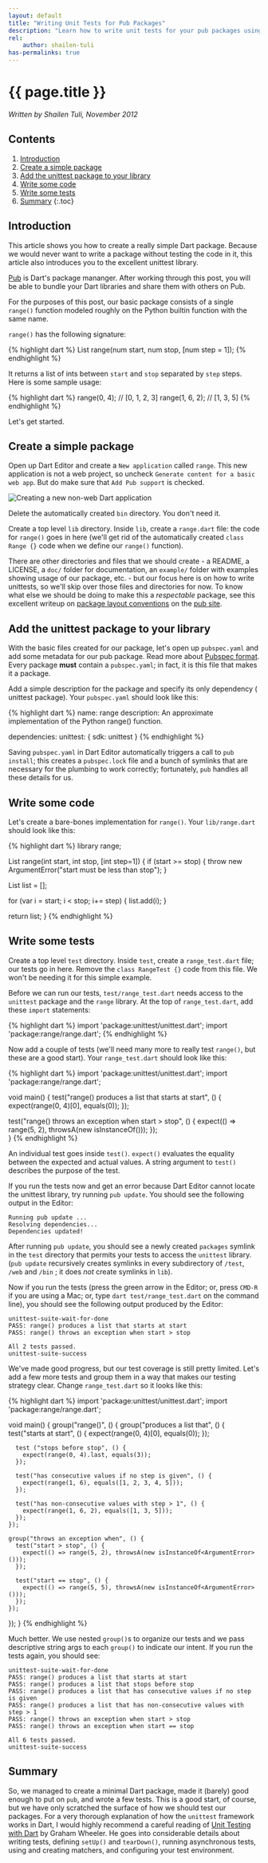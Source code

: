 ```yaml
--- 
layout: default
title: "Writing Unit Tests for Pub Packages"
description: "Learn how to write unit tests for your pub packages using the unittest library"
rel:
    author: shailen-tuli
has-permalinks: true
---
```


# {{ page.title }}
_Written by Shailen Tuli, November 2012_

## Contents

1. [Introduction](#introduction)
1. [Create a simple package](#create-a-simple-package)
1. [Add the unittest package to your library](#add-the-unittest-package-to-your-library)
1. [Write some code](#write-some-code)
1. [Write some tests](#write-some-tests)
1. [Summary](#summary)
{:.toc}

## Introduction

This article shows you how to create a really simple Dart
package. Because we would never want to write a package without testing
the code in it, this article also introduces you to the excellent unittest library.

[Pub](http://pub.dartlang.org/) is Dart's package mananger. After working 
through this post, you will be able to bundle your Dart libraries and share
them with others on Pub.

For the purposes of this post, our basic package consists of
a single `range()` function modeled roughly on the Python builtin function with
the same name.  

`range()` has the following signature: 

{% highlight dart %}
List<num> range(num start, num stop, [num step = 1]);
{% endhighlight %}

It returns a list of ints between `start` and `stop` separated by `step`
steps. Here is some sample usage:

{% highlight dart %}
range(0, 4);    // [0, 1, 2, 3]
range(1, 6, 2); // [1, 3, 5]
{% endhighlight %}

Let's get started.

## Create a simple package

Open up Dart Editor and create a `New application` called `range`. This new 
application is not a web project, so uncheck `Generate content for a
basic web app`.  But do make sure that `Add Pub support` is checked.  

![Creating a new non-web Dart application](imgs/creating_a_dart_app.jpg)

Delete the automatically created `bin` directory. You don't need it.

Create a top level `lib` directory. Inside `lib`, create a `range.dart` file:
the code for `range()` goes in here (we'll get rid of the automatically 
created `class Range {}` code when we define our `range()` function).

There are other directories and files that we should create - a README, a
LICENSE, a `doc/` folder for documentation, an `example/` folder with examples 
showing usage of our package, etc. - but our focus here is on how to write
unittests, so we'll skip over those files and directories for now. To know
what else we should be doing to make this a _respectable_ package, see this
excellent writeup on 
[package layout conventions](http://pub.dartlang.org/doc/package-layout.html)
on the [pub site](http://pub.dartlang.org/doc/package-layout.html).

## Add the unittest package to your library

With the basic files created for our package, let's open up `pubspec.yaml` 
and add some metadata for our pub package. Read more about
[Pubspec format](http://pub.dartlang.org/doc/pubspec.html).
Every package **must** contain a `pubspec.yaml`; in fact, it is this file
that makes it a package. 

Add a simple description for the package and specify its only dependency (
unittest package). Your `pubspec.yaml` should look like this:

{% highlight dart %}
name:  range
description:  An approximate implementation of the Python range() function.
    
dependencies:
  unittest: { sdk: unittest }
{% endhighlight %}

Saving `pubspec.yaml` in Dart Editor automatically triggers a call to 
`pub install`; this creates a `pubspec.lock` file and a bunch of symlinks
that are necessary for the plumbing to work correctly; fortunately, 
`pub` handles all these details for us. 

## Write some code

Let's create a bare-bones implementation for `range()`. Your `lib/range.dart`
should look like this:
    
{% highlight dart %}
library range; 

List<int> range(int start, int stop, [int step=1]) {
  if (start >= stop) {
    throw new ArgumentError("start must be less than stop");
  }

  List<int> list = [];
  
  for (var i = start; i < stop; i+= step) {
    list.add(i);
  }

  return list;
}
{% endhighlight %}
    
## Write some tests

Create a top level `test` directory. Inside `test`, create a `range_test.dart`
file; our tests go in here. Remove the `class RangeTest {}` code from this file.
We won't be needing it for this simple example.

Before we can run our tests, `test/range_test.dart` needs access to the 
`unittest` package and the `range` library. At the top of `range_test.dart`, 
add these `import` statements:

{% highlight dart %}
import 'package:unittest/unittest.dart';
import 'package:range/range.dart';
{% endhighlight %}

Now add a couple of tests (we'll need many more to really test `range()`, but
these are a good start). Your `range_test.dart` should look like this:

{% highlight dart %}
import 'package:unittest/unittest.dart';
import 'package:range/range.dart';

void main() {
  test("range() produces a list that starts at start", () {
    expect(range(0, 4)[0], equals(0));
  });

  test("range() throws an exception when start > stop", () {
    expect(() => range(5, 2), throwsA(new isInstanceOf<ArgumentError>()));
  });      
}
{% endhighlight %}

An individual test goes inside `test()`. `expect()` evaluates the equality
between the expected and actual values. A string argument to `test()` describes
the purpose of the test. 

If you run the tests now and get an error because Dart Editor cannot locate the
unittest library, try running `pub update`. You should see the following output
in the Editor:

    Running pub update ...
    Resolving dependencies...
    Dependencies updated!

After running `pub update`, you should see a newly created `packages` symlink 
in the `test` directory that permits your tests to access the `unittest`
library. (`pub update` recursively creates symlinks in every subdirectory of 
`/test`, `/web` and `/bin` ; it does _not_ create symlinks in `lib`).

Now if you run the tests (press the green arrow in the Editor; or, press 
`CMD-R` if you are using a Mac; or, type `dart test/range_test.dart` on the
command line), you should see the following output produced by the Editor:

    unittest-suite-wait-for-done
    PASS: range() produces a list that starts at start
    PASS: range() throws an exception when start > stop
    
    All 2 tests passed.
    unittest-suite-success

We've made good progress, but our test coverage is still pretty limited. Let's
add a few more tests and group them in a way that makes our testing strategy
clear. Change `range_test.dart` so it looks like this:

{% highlight dart %}
import 'package:unittest/unittest.dart';
import 'package:range/range.dart';

void main() {
  group("range()", () {
    group("produces a list that", () {
      test("starts at start", () {
        expect(range(0, 4)[0], equals(0));
      });

      test ("stops before stop", () {
        expect(range(0, 4).last, equals(3));
      });

      test("has consecutive values if no step is given", () {
        expect(range(1, 6), equals([1, 2, 3, 4, 5]));
      });

      test("has non-consecutive values with step > 1", () {
        expect(range(1, 6, 2), equals([1, 3, 5]));
      });
    });

    group("throws an exception when", () {
      test("start > stop", () {
        expect(() => range(5, 2), throwsA(new isInstanceOf<ArgumentError>()));
      });

      test("start == stop", () {
        expect(() => range(5, 5), throwsA(new isInstanceOf<ArgumentError>()));
      });
    });
  });
}
{% endhighlight %}

Much better. We use nested `group()`s to organize our tests and we pass
descriptive string args to each `group()` to indicate our intent. If
you run the tests again, you should see:

    unittest-suite-wait-for-done
    PASS: range() produces a list that starts at start
    PASS: range() produces a list that stops before stop
    PASS: range() produces a list that has consecutive values if no step is given
    PASS: range() produces a list that has non-consecutive values with step > 1
    PASS: range() throws an exception when start > stop
    PASS: range() throws an exception when start == stop
    
    All 6 tests passed.
    unittest-suite-success

## Summary

So, we managed to create a minimal Dart package, made it (barely) good enough
to put on `pub`, and wrote a few tests.  This is a good start, of course, but
we have only scratched the surface of how we should test our packages. For a
very thorough explanation of how the `unittest` framework works in Dart, I 
would highly recommend a careful reading of 
[Unit Testing with Dart](http://www.dartlang.org/articles/dart-unit-tests/) by 
Graham Wheeler. He goes into considerable details about writing tests, defining
`setUp()` and `tearDown()`, running asynchronous tests, using and creating
matchers, and configuring your test environment.

